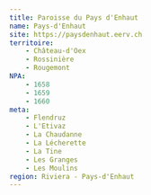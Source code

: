 ```yaml
---
title: Paroisse du Pays d'Enhaut
name: Pays-d'Enhaut
site: https://paysdenhaut.eerv.ch
territoire:
    - Château-d'Oex
    - Rossinière
    - Rougemont
NPA:
    - 1658
    - 1659
    - 1660
meta:
    - Flendruz
    - L'Etivaz
    - La Chaudanne
    - La Lécherette
    - La Tine
    - Les Granges
    - Les Moulins
region: Riviera - Pays-d'Enhaut
---
```

